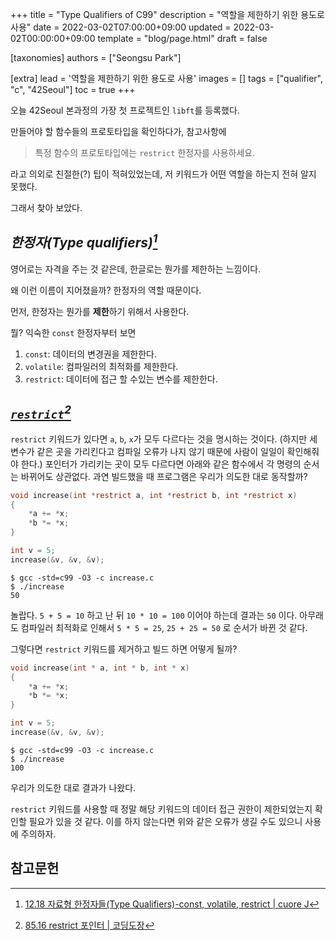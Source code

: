 +++
title = "Type Qualifiers of C99"
description = "역할을 제한하기 위한 용도로 사용"
date = 2022-03-02T07:00:00+09:00
updated = 2022-03-02T00:00:00+09:00
template = "blog/page.html"
draft = false

[taxonomies]
authors = ["Seongsu Park"]

[extra]
lead = '역할을 제한하기 위한 용도로 사용'
images = []
tags = ["qualifier", "c", "42Seoul"]
toc = true
+++

오늘 42Seoul 본과정의 가장 첫 프로젝트인 `libft`를 등록했다.

만들어야 할 함수들의 프로토타입을 확인하다가, 참고사항에

> 특정 함수의 프로토타입에는 `restrict` 한정자를 사용하세요.

라고 의외로 친절한(?) 팁이 적혀있었는데, 저 키워드가 어떤 역할을 하는지 전혀 알지 못했다.

그래서 찾아 보았다.

## <cite>한정자(Type qualifiers)[^qualifier]</cite>

영어로는 자격을 주는 것 같은데, 한글로는 뭔가를 제한하는 느낌이다.

왜 이런 이름이 지어졌을까? 한정자의 역할 때문이다.

먼저, 한정자는 뭔가를 **제한**하기 위해서 사용한다.

뭘? 익숙한 `const` 한정자부터 보면 


1. `const`: 데이터의 변경권을 제한한다.
2. `volatile`: 컴파일러의 최적화를 제한한다.
3. `restrict`: 데이터에 접근 할 수있는 변수를 제한한다.

## <cite>[`restrict`](https://dojang.io/mod/page/view.php?id=760)[^restrict]</cite>

`restrict` 키워드가 있다면 `a`, `b`, `x`가 모두 다르다는 것을 명시하는 것이다. (하지만 세 변수가 같은 곳을 가리킨다고 컴파일 오류가 나지 않기 때문에 사람이 일일이 확인해줘야 한다.) 포인터가 가리키는 곳이 모두 다르다면 아래와 같은 함수에서 각 명령의 순서는 바뀌어도 상관없다. 과연 빌드했을 때 프로그램은 우리가 의도한 대로 동작할까?

```c
void increase(int *restrict a, int *restrict b, int *restrict x)
{
    *a += *x;
    *b *= *x;
}
```
```c
int v = 5;
increase(&v, &v, &v);
```
```shell
$ gcc -std=c99 -O3 -c increase.c
$ ./increase
50
```

놀랍다. `5 + 5 = 10` 하고 난 뒤 `10 * 10 = 100` 이어야 하는데 결과는 `50` 이다. 아무래도 컴파일러 최적화로 인해서 `5 * 5 = 25`, `25 + 25 = 50` 로 순서가 바뀐 것 같다.

그렇다면 `restrict` 키워드를 제거하고 빌드 하면 어떻게 될까?

```c
void increase(int * a, int * b, int * x)
{
    *a += *x;
    *b *= *x;
}
```
```c
int v = 5;
increase(&v, &v, &v);
```
```shell
$ gcc -std=c99 -O3 -c increase.c
$ ./increase
100
```

우리가 의도한 대로 결과가 나왔다.

`restrict` 키워드를 사용할 때 정말 해당 키워드의 데이터 접근 권한이 제한되었는지 확인할 필요가 있을 것 같다. 이를 하지 않는다면 위와 같은 오류가 생길 수도 있으니 사용에 주의하자.

## 참고문헌

[^qualifier]: [12.18 자료형 한정자들(Type Qualifiers)-const, volatile, restrict | cuore J](https://m.blog.naver.com/cuorej/221688482474)

[^restrict]: [85.16 restrict 포인터 | 코딩도장](https://dojang.io/mod/page/view.php?id=760)
